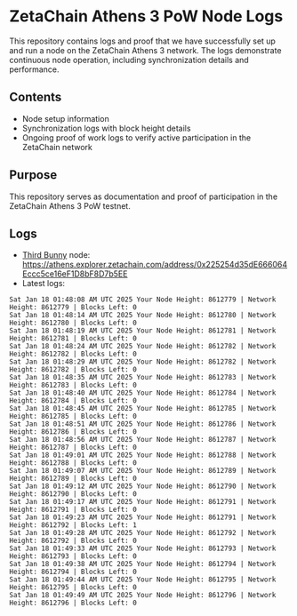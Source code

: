 # ZetaChain Athens 3 PoW Node Logs
This repository contains logs and proof that we have successfully set up and run a node on the ZetaChain Athens 3 network. The logs demonstrate continuous node operation, including synchronization details and performance.

## Contents
- Node setup information
- Synchronization logs with block height details
- Ongoing proof of work logs to verify active participation in the ZetaChain network

## Purpose
This repository serves as documentation and proof of participation in the ZetaChain Athens 3 PoW testnet.

## Logs

- [Third Bunny](https://thirdbunny.xyz/) node: https://athens.explorer.zetachain.com/address/0x225254d35dE666064Eccc5ce16eF1D8bF8D7b5EE
- Latest logs:
```
Sat Jan 18 01:48:08 AM UTC 2025 Your Node Height: 8612779 | Network Height: 8612779 | Blocks Left: 0
Sat Jan 18 01:48:14 AM UTC 2025 Your Node Height: 8612780 | Network Height: 8612780 | Blocks Left: 0
Sat Jan 18 01:48:19 AM UTC 2025 Your Node Height: 8612781 | Network Height: 8612781 | Blocks Left: 0
Sat Jan 18 01:48:24 AM UTC 2025 Your Node Height: 8612782 | Network Height: 8612782 | Blocks Left: 0
Sat Jan 18 01:48:29 AM UTC 2025 Your Node Height: 8612782 | Network Height: 8612782 | Blocks Left: 0
Sat Jan 18 01:48:35 AM UTC 2025 Your Node Height: 8612783 | Network Height: 8612783 | Blocks Left: 0
Sat Jan 18 01:48:40 AM UTC 2025 Your Node Height: 8612784 | Network Height: 8612784 | Blocks Left: 0
Sat Jan 18 01:48:45 AM UTC 2025 Your Node Height: 8612785 | Network Height: 8612785 | Blocks Left: 0
Sat Jan 18 01:48:51 AM UTC 2025 Your Node Height: 8612786 | Network Height: 8612786 | Blocks Left: 0
Sat Jan 18 01:48:56 AM UTC 2025 Your Node Height: 8612787 | Network Height: 8612787 | Blocks Left: 0
Sat Jan 18 01:49:01 AM UTC 2025 Your Node Height: 8612788 | Network Height: 8612788 | Blocks Left: 0
Sat Jan 18 01:49:07 AM UTC 2025 Your Node Height: 8612789 | Network Height: 8612789 | Blocks Left: 0
Sat Jan 18 01:49:12 AM UTC 2025 Your Node Height: 8612790 | Network Height: 8612790 | Blocks Left: 0
Sat Jan 18 01:49:17 AM UTC 2025 Your Node Height: 8612791 | Network Height: 8612791 | Blocks Left: 0
Sat Jan 18 01:49:23 AM UTC 2025 Your Node Height: 8612791 | Network Height: 8612792 | Blocks Left: 1
Sat Jan 18 01:49:28 AM UTC 2025 Your Node Height: 8612792 | Network Height: 8612792 | Blocks Left: 0
Sat Jan 18 01:49:33 AM UTC 2025 Your Node Height: 8612793 | Network Height: 8612793 | Blocks Left: 0
Sat Jan 18 01:49:38 AM UTC 2025 Your Node Height: 8612794 | Network Height: 8612794 | Blocks Left: 0
Sat Jan 18 01:49:44 AM UTC 2025 Your Node Height: 8612795 | Network Height: 8612795 | Blocks Left: 0
Sat Jan 18 01:49:49 AM UTC 2025 Your Node Height: 8612796 | Network Height: 8612796 | Blocks Left: 0
```
